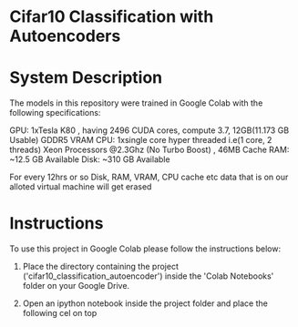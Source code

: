 # Cifar10 Classification with Autoencoders


# System Description 

The models in this repository were trained in Google Colab with the following specifications:

GPU: 1xTesla K80 , having 2496 CUDA cores, compute 3.7,  12GB(11.173 GB Usable) GDDR5  VRAM
CPU: 1xsingle core hyper threaded i.e(1 core, 2 threads) Xeon Processors @2.3Ghz (No Turbo Boost) , 46MB Cache
RAM: ~12.5 GB Available
Disk: ~310 GB Available 
 
For every 12hrs or so Disk, RAM, VRAM, CPU cache etc data that is on our alloted virtual machine will get erased 

# Instructions

To use this project in Google Colab please follow the instructions below:

1. Place the directory containing the project ('cifar10_classification_autoencoder') inside the 'Colab Notebooks' folder on your Google Drive. 

2. Open an ipython notebook inside the project folder and place the following cel on top 
